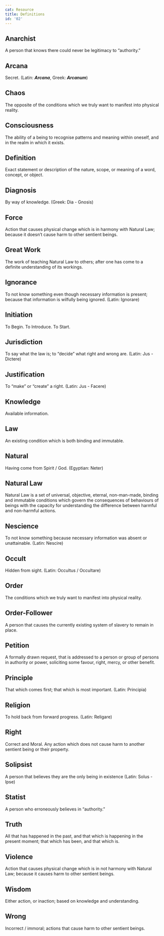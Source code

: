 ```yaml
---
cat: Resource
title: Definitions
id: '02'
---
```


## Anarchist  
A person that knows there could never be legitimacy to “authority.” 

## Arcana
Secret. (Latin: *__Arcana__*, Greek: *__Arcanum__*)

## Chaos
The opposite of the conditions which we truly want to manifest into physical reality.

## Consciousness
The ability of a being to recognise patterns and meaning within oneself, and in the realm in which it exists.

## Definition
Exact statement or description of the nature, scope, or meaning of a word, concept, or object.

## Diagnosis
By way of knowledge. (Greek: Dia - Gnosis)

## Force
Action that causes physical change which is in harmony with Natural Law; because it doesn’t cause harm to other sentient beings.

## Great Work
The work of teaching Natural Law to others; after one has come to a definite understanding of its workings.

## Ignorance
To not know something even though necessary information is present; because that information is wilfully being ignored. (Latin: Ignorare)

## Initiation
To Begin. To Introduce. To Start.

## Jurisdiction
To say what the law is; to “decide” what right and wrong are. (Latin: Jus - Dictere)

## Justification
To “make” or “create” a right. (Latin: Jus - Facere)

## Knowledge
Available information.

## Law
An existing condition which is both binding and immutable.

## Natural
Having come from Spirit / God. (Egyptian: Neter)

## Natural Law
Natural Law is a set of universal, objective, eternal, non-man-made, binding and immutable conditions which govern the consequences of behaviours of beings with the capacity for understanding the difference between harmful and non-harmful actions.

## Nescience
To not know something because necessary information was absent or unattainable. (Latin: Nescire)

## Occult
Hidden from sight. (Latin: Occultus / Occultare)

## Order
The conditions which we truly want to manifest into physical reality.

## Order-Follower
A person that causes the currently existing system of slavery to remain in place.

## Petition
A formally drawn request, that is addressed to a person or group of persons in authority or power, soliciting some favour, right, mercy, or other benefit.

## Principle
That which comes first; that which is most important. (Latin: Principia)

## Religion
To hold back from forward progress. (Latin: Religare)

## Right
Correct and Moral. Any action which does not cause harm to another sentient being or their property.

## Solipsist
A person that believes they are the only being in existence (Latin: Solus - Ipse)

## Statist
A person who erroneously believes in “authority.”

## Truth
All that has happened in the past, and that which is happening in the present moment; that which has been, and that which is.

## Violence
Action that causes physical change which is in not harmony with Natural Law; because it causes harm to other sentient beings.

## Wisdom
Either action, or inaction; based on knowledge and understanding.

## Wrong
Incorrect / immoral; actions that cause harm to other sentient beings.
